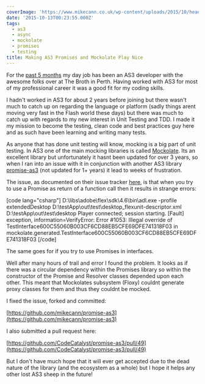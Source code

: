 ```yaml
---
coverImage: 'https://www.mikecann.co.uk/wp-content/uploads/2015/10/header.jpg'
date: '2015-10-13T00:23:55.000Z'
tags:
  - as3
  - async
  - mockolate
  - promises
  - testing
title: Making AS3 Promises and Mockolate Play Nice
---
```


For the [past 5 months](https://www.mikecann.co.uk/uncategorized/started-work-at-thebroth-in-perth/) my day job has been an AS3 developer with the awesome folks over at The Broth in Perth. Having worked with AS3 for most of my professional career it was a good fit for my coding skills.

<!-- more -->

I hadn't worked in AS3 for about 2 years before joining but there wasn't much to catch up on regarding the language or platform (sadly things arent moving very fast in the Flash world these days) but there was much to catch up with regards to my new interest in Unit Testing and TDD. I made it my mission to become the testing, clean code and best practices guy here and as such have been learning and writing many tests.

As anyone that has done unit testing will know, mocking is a big part of unit testing. In AS3 one of the main mocking libraries is called [Mockolate](https://mockolate.org/). Its an excellent library but unfortunately it hasnt been updated for over 3 years, so when I ran into an issue with it in conjunction with another AS3 library [promise-as3](https://github.com/CodeCatalyst/promise-as3) (not updated for 1+ years) it lead to weeks of frustration.

The issue, as documented on their issue tracker [here](https://github.com/CodeCatalyst/promise-as3/issues/27), is that when you try to use a Promise as return of a function call then it results in strange errors:

[code lang="csharp"]
D:\libs\adobe\flex\sdk\4.6\bin\adl.exe -profile extendedDesktop D:\testApp\out\test\desktop_flexunit-descriptor.xml D:\testApp\out\test\desktop
Player connected; session starting.
[Fault] exception, information=VerifyError: Error #1053: Illegal override of TestInterface600C55060B003CF6CD88EB5CFE69DFE741318F03 in mockolate.generated.TestInterface600C55060B003CF6CD88EB5CFE69DFE741318F03
[/code]

The same goes for if you try to use Promises in interfaces.

Well after many hours of trail and error I found the problem. It looks as if there was a circular dependency within the Promises library so within the constructor of the Promise and Resolver classes depended upon each other. This meant that Mockolates subsystem (Floxy) couldnt generate proxy classes for them and thus they couldnt be mocked.

I fixed the issue, forked and committed:

[https://github.com/mikecann/promise-as3](https://github.com/mikecann/promise-as3)

I also submitted a pull request here:

[https://github.com/CodeCatalyst/promise-as3/pull/49](https://github.com/CodeCatalyst/promise-as3/pull/49)

But I don't have much hope that it will ever get accepted due to the dead nature of the library (and the ecosystem as a whole) but I hope it helps any other lost AS3 sheep in the future!
